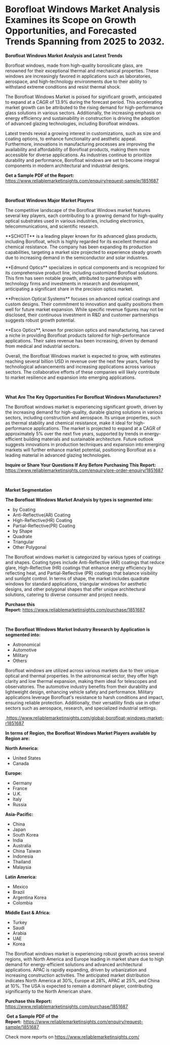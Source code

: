 <p><h1>Borofloat Windows Market Analysis Examines its Scope on Growth Opportunities, and Forecasted Trends Spanning from 2025 to 2032.</h1></p><p><strong>Borofloat Windows Market Analysis and Latest Trends</strong></p>
<p><p>Borofloat windows, made from high-quality borosilicate glass, are renowned for their exceptional thermal and mechanical properties. These windows are increasingly favored in applications such as laboratories, aerospace, and high-technology environments due to their ability to withstand extreme conditions and resist thermal shock. </p><p>The Borofloat Windows Market is poised for significant growth, anticipated to expand at a CAGR of 13.9% during the forecast period. This accelerating market growth can be attributed to the rising demand for high-performance glass solutions in various sectors. Additionally, the increasing emphasis on energy efficiency and sustainability in construction is driving the adoption of advanced glazing technologies, including Borofloat windows. </p><p>Latest trends reveal a growing interest in customizations, such as size and coating options, to enhance functionality and aesthetic appeal. Furthermore, innovations in manufacturing processes are improving the availability and affordability of Borofloat products, making them more accessible for diverse applications. As industries continue to prioritize durability and performance, Borofloat windows are set to become integral components in modern architectural and industrial designs.</p></p>
<p><strong>Get a Sample PDF of the Report:&nbsp;</strong> <a href="https://www.reliablemarketinsights.com/enquiry/request-sample/1851687?utm_campaign=3583&utm_medium=2&utm_source=Github&utm_content=ia&utm_term=26032025&utm_id=borofloat-windows">https://www.reliablemarketinsights.com/enquiry/request-sample/1851687</a></p>
<p>&nbsp;</p>
<p><strong>Borofloat Windows Major Market Players</strong></p>
<p><p>The competitive landscape of the Borofloat Windows market features several key players, each contributing to a growing demand for high-quality optical substrates used in various industries, including electronics, telecommunications, and scientific research. </p><p>**SCHOTT** is a leading player known for its advanced glass products, including Borofloat, which is highly regarded for its excellent thermal and chemical resistance. The company has been expanding its production capabilities, targeting a market size projected to experience steady growth due to increasing demand in the semiconductor and solar industries.</p><p>**Edmund Optics** specializes in optical components and is recognized for its comprehensive product line, including customized Borofloat solutions. This firm has seen notable growth, attributed to partnerships with technology firms and investments in research and development, anticipating a significant share in the precision optics market.</p><p>**Precision Optical Systems** focuses on advanced optical coatings and custom designs. Their commitment to innovation and quality positions them well for future market expansion. While specific revenue figures may not be disclosed, their continuous investment in R&D and customer partnerships suggests robust growth potential.</p><p>**Esco Optics**, known for precision optics and manufacturing, has carved a niche in providing Borofloat products tailored for high-performance applications. Their sales revenue has been increasing, driven by demand from medical and industrial sectors.</p><p>Overall, the Borofloat Windows market is expected to grow, with estimates reaching several billion USD in revenue over the next few years, fueled by technological advancements and increasing applications across various sectors. The collaborative efforts of these companies will likely contribute to market resilience and expansion into emerging applications.</p></p>
<p>&nbsp;</p>
<p><strong>What Are The Key Opportunities For Borofloat Windows Manufacturers?</strong></p>
<p><p>The Borofloat windows market is experiencing significant growth, driven by the increasing demand for high-quality, durable glazing solutions in various sectors, including construction and aerospace. Its unique properties, such as thermal stability and chemical resistance, make it ideal for high-performance applications. The market is projected to expand at a CAGR of approximately 5% over the next five years, supported by trends in energy-efficient building materials and sustainable architecture. Future outlook suggests innovations in production techniques and expansion into emerging markets will further enhance market potential, positioning Borofloat as a leading material in advanced glazing technologies.</p></p>
<p><strong>Inquire or Share Your Questions If Any Before Purchasing This Report:</strong> <a href="https://www.reliablemarketinsights.com/enquiry/pre-order-enquiry/1851687?utm_campaign=3583&utm_medium=2&utm_source=Github&utm_content=ia&utm_term=26032025&utm_id=borofloat-windows">https://www.reliablemarketinsights.com/enquiry/pre-order-enquiry/1851687</a></p>
<p>&nbsp;</p>
<p><strong>Market Segmentation</strong></p>
<p><strong>The Borofloat Windows Market Analysis by types is segmented into:</strong></p>
<p><ul><li>by Coating</li><li>Anti-Reflective(AR) Coating</li><li>High-Reflective(HR) Coating</li><li>Partial-Reflective(PR) Coating</li><li>by Shape</li><li>Quadrate</li><li>Triangular</li><li>Other Polygonal</li></ul></p>
<p><p>The Borofloat windows market is categorized by various types of coatings and shapes. Coating types include Anti-Reflective (AR) coatings that reduce glare, High-Reflective (HR) coatings that enhance energy efficiency by reflecting heat, and Partial-Reflective (PR) coatings that balance visibility and sunlight control. In terms of shape, the market includes quadrate windows for standard applications, triangular windows for aesthetic designs, and other polygonal shapes that offer unique architectural solutions, catering to diverse consumer and project needs.</p></p>
<p><strong>Purchase this Report:&nbsp;</strong><a href="https://www.reliablemarketinsights.com/purchase/1851687?utm_campaign=3583&utm_medium=2&utm_source=Github&utm_content=ia&utm_term=26032025&utm_id=borofloat-windows">https://www.reliablemarketinsights.com/purchase/1851687</a></p>
<p>&nbsp;</p>
<p><strong>The Borofloat Windows Market Industry Research by Application is segmented into:</strong></p>
<p><ul><li>Astronomical</li><li>Automotive</li><li>Military</li><li>Others</li></ul></p>
<p><p>Borofloat windows are utilized across various markets due to their unique optical and thermal properties. In the astronomical sector, they offer high clarity and low thermal expansion, making them ideal for telescopes and observatories. The automotive industry benefits from their durability and lightweight design, enhancing vehicle safety and performance. Military applications leverage Borofloat's resistance to harsh conditions and impact, ensuring reliable protection. Additionally, their versatility finds use in other sectors such as aerospace, research, and specialized industrial settings.</p></p>
<p><a href="https://www.reliablemarketinsights.com/global-borofloat-windows-market-r1851687?utm_campaign=3583&utm_medium=2&utm_source=Github&utm_content=ia&utm_term=26032025&utm_id=borofloat-windows">&nbsp;https://www.reliablemarketinsights.com/global-borofloat-windows-market-r1851687</a></p>
<p><strong>In terms of Region, the Borofloat Windows Market Players available by Region are:</strong></p>
<p>
    <p> <strong> North America: </strong>
        <ul>
            <li>United States</li>
            <li>Canada</li>
        </ul>
        </p> 
    <p> <strong> Europe: </strong>
        <ul>
            <li>Germany</li>
            <li>France</li>
            <li>U.K.</li>
            <li>Italy</li>
            <li>Russia</li>
        </ul>
        </p> 
    <p> <strong> Asia-Pacific: </strong>
        <ul>
            <li>China</li>
            <li>Japan</li>
            <li>South Korea</li>
            <li>India</li>
            <li>Australia</li>
            <li>China Taiwan</li>
            <li>Indonesia</li>
            <li>Thailand</li>
            <li>Malaysia</li>
        </ul>
        </p> 
    <p> <strong> Latin America: </strong>
        <ul>
            <li>Mexico</li>
            <li>Brazil</li>
            <li>Argentina Korea</li>
            <li>Colombia</li>
        </ul>
        </p> 
    <p> <strong> Middle East & Africa: </strong>
        <ul>
            <li>Turkey</li>
            <li>Saudi</li>
            <li>Arabia</li>
            <li>UAE</li>
            <li>Korea</li>
        </ul>
    </p>
    </p>
<p><p>The Borofloat windows market is experiencing robust growth across several regions, with North America and Europe leading in market share due to high demand for energy-efficient solutions and advanced architectural applications. APAC is rapidly expanding, driven by urbanization and increasing construction activities. The anticipated market distribution indicates North America at 30%, Europe at 28%, APAC at 25%, and China at 10%. The USA is expected to remain a dominant player, contributing significantly to the North American share.</p></p>
<p><strong>Purchase this Report: </strong><a href="https://www.reliablemarketinsights.com/purchase/1851687?utm_campaign=3583&utm_medium=2&utm_source=Github&utm_content=ia&utm_term=26032025&utm_id=borofloat-windows">https://www.reliablemarketinsights.com/purchase/1851687</a></p>
<p>&nbsp;<strong>Get a Sample PDF of the Report:&nbsp;&nbsp;</strong><a href="https://www.reliablemarketinsights.com/enquiry/request-sample/1851687?utm_campaign=3583&utm_medium=2&utm_source=Github&utm_content=ia&utm_term=26032025&utm_id=borofloat-windows">https://www.reliablemarketinsights.com/enquiry/request-sample/1851687</a></p>
<p><strong></strong></p>
<p>Check more reports on <a href="https://www.reliablemarketinsights.com/?utm_campaign=3583&utm_medium=2&utm_source=Github&utm_content=ia&utm_term=26032025&utm_id=borofloat-windows">https://www.reliablemarketinsights.com/</a></p>